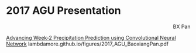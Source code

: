 
# 2017 AGU Presentation 


<div style="text-align: right"> BX Pan </div>


[Advancing Week-2 Precipitation Prediction using Convolutional Neural Network](https://lambdamore.github.io/figures/2017_AGU_BaoxiangPan.pdf)
lambdamore.github.io/figures/2017_AGU_BaoxiangPan.pdf
